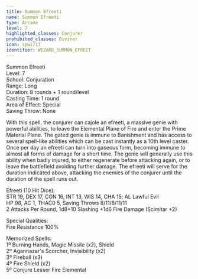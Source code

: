 ```yaml
---
title: Summon Efreeti
name: Summon Efreeti
type: Arcane
level: 7
highlighted_classes: Conjurer
prohibited_classes: Diviner
icon: spwi717
identifier: WIZARD_SUMMON_EFREET
---
```

Summon Efreeti  
Level: 7  
School: Conjuration  
Range: Long  
Duration: 8 rounds + 1 round/level  
Casting Time: 1 round  
Area of Effect: Special  
Saving Throw: None  
  
With this spell, the conjurer can cajole an efreeti, a massive genie with powerful abilities, to leave the Elemental Plane of Fire and enter the Prime Material Plane. The gated genie is immune to Banishment and has access to several spell-like abilities which can be cast instantly as a 10th level caster. Once per day an efreeti can turn into gaseous form, becoming immune to almost all forms of damage for a short time. The genie will generally use this ability when badly injured, to either regenerate before attacking again, or to leave the battlefield avoiding further damage. The efreeti will serve for the duration indicated above, attacking the enemies of the conjurer until the duration of the spell runs out.  
  
Efreeti (10 Hit Dice):  
STR 19, DEX 17, CON 16, INT 13, WIS 14, CHA 15; AL Lawful Evil  
HP 98, AC 1, THAC0 5, Saving Throws 8/11/8/11/11  
2 Attacks Per Round, 1d8+10 Slashing +1d6 Fire Damage (Scimitar +2)  
  
Special Qualities:  
Fire Resistance 100%  
  
Memorized Spells:  
1º Burning Hands, Magic Missile (x2), Shield  
2º Agannazar's Scorcher, Invisibility (x2)  
3º Fireball (x3)  
4º Fire Shield (x2)  
5º Conjure Lesser Fire Elemental  
